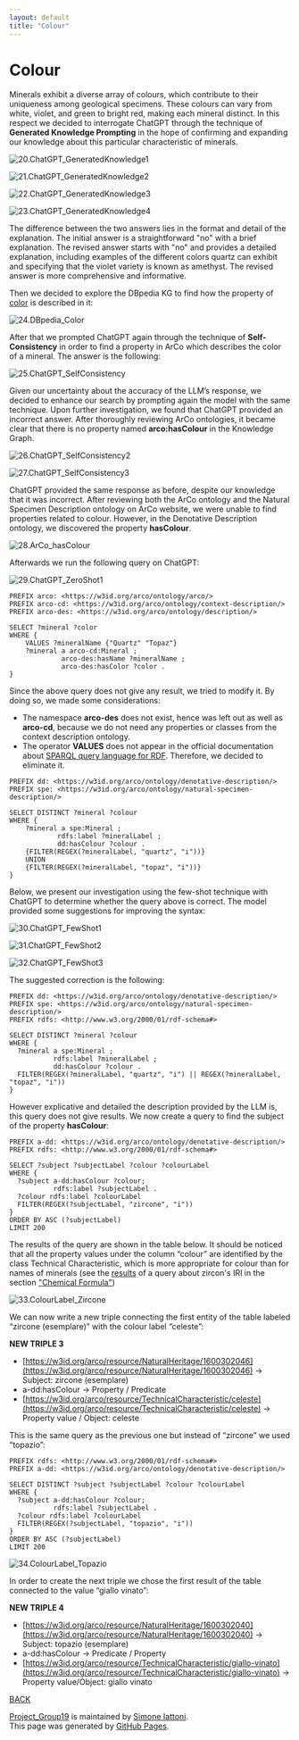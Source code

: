 ```yaml
---
layout: default
title: "Colour"
---
```


# Colour

Minerals exhibit a diverse array of colours, which contribute to their uniqueness among geological specimens. These colours can vary from white, violet, and green to bright red, making each mineral distinct. In this respect we decided to interrogate ChatGPT through the technique of **Generated Knowledge Prompting** in the hope of confirming and expanding our knowledge about this particular characteristic of minerals.

![20.ChatGPT_GeneratedKnowledge1](/immagini_markdown/20.ChatGPT_GeneratedKnowledge1.png)

![21.ChatGPT_GeneratedKnowledge2](/immagini_markdown/21.ChatGPT_GeneratedKnowledge2.png)

![22.ChatGPT_GeneratedKnowledge3](/immagini_markdown/22.ChatGPT_GeneratedKnowledge3.png)

![23.ChatGPT_GeneratedKnowledge4](/immagini_markdown/23.ChatGPT_GeneratedKnowledge4.png)

The difference between the two answers lies in the format and detail of the explanation. The initial answer is a straightforward "no" with a brief explanation. The revised answer starts with "no" and provides a detailed explanation, including examples of the different colors quartz can exhibit and specifying that the violet variety is known as amethyst. The revised answer is more comprehensive and informative.

Then we decided to explore the DBpedia KG to find how the property of [color](https://dbpedia.org/property/color) is described in it:

![24.DBpedia_Color](/immagini_markdown/24.DBpedia_Color.png)

After that we prompted ChatGPT again through the technique of **Self-Consistency** in order to find a property in ArCo which describes the color of a mineral. The answer is the following:

![25.ChatGPT_SelfConsistency](/immagini_markdown/25.ChatGPT_SelfConsistency.png)

Given our uncertainty about the accuracy of the LLM’s response, we decided to enhance our search by prompting again the model with the same technique. Upon further investigation, we found that ChatGPT provided an incorrect answer. After thoroughly reviewing ArCo ontologies, it became clear that there is no property named **arco:hasColour** in the Knowledge Graph.

![26.ChatGPT_SelfConsistency2](/immagini_markdown/26.ChatGPT_SelfConsistency2.png)

![27.ChatGPT_SelfConsistency3](/immagini_markdown/27.ChatGPT_SelfConsistency3.png)

ChatGPT provided the same response as before, despite our knowledge that it was incorrect. After reviewing both the ArCo ontology and the Natural Specimen Description ontology on ArCo website, we were unable to find properties related to colour. However, in the Denotative Description ontology, we discovered the property **hasColour**.

![28.ArCo_hasColour](/immagini_markdown/28.ArCo_hasColour.png) 

Afterwards we run the following query on ChatGPT:

![29.ChatGPT_ZeroShot1](/immagini_markdown/29.ChatGPT_ZeroShot1.png)

```sparql
PREFIX arco: <https://w3id.org/arco/ontology/arco/>
PREFIX arco-cd: <https://w3id.org/arco/ontology/context-description/>
PREFIX arco-des: <https://w3id.org/arco/ontology/description/>

SELECT ?mineral ?color
WHERE {
    VALUES ?mineralName {"Quartz" "Topaz"}
    ?mineral a arco-cd:Mineral ;
             arco-des:hasName ?mineralName ;
             arco-des:hasColor ?color .
}
```

Since the above query does not give any result, we tried to modify it. By doing so, we made some considerations:

- The namespace **arco-des** does not exist, hence was left out as well as **arco-cd**, because we do not need any properties or classes from the context description ontology.
- The operator **VALUES** does not appear in the official documentation about [SPARQL query language for RDF](https://www.w3.org/TR/rdf-sparql-query/). Therefore, we decided to eliminate it.

```sparql
PREFIX dd: <https://w3id.org/arco/ontology/denotative-description/>
PREFIX spe: <https://w3id.org/arco/ontology/natural-specimen-description/>

SELECT DISTINCT ?mineral ?colour
WHERE {
    ?mineral a spe:Mineral ;
            rdfs:label ?mineralLabel ;
            dd:hasColour ?colour .
    {FILTER(REGEX(?mineralLabel, "quartz", "i"))}
    UNION
    {FILTER(REGEX(?mineralLabel, "topaz", "i"))}
}
```

Below, we present our investigation using the few-shot technique with ChatGPT to determine whether the query above is correct. The model provided some suggestions for improving the syntax:

![30.ChatGPT_FewShot1](/immagini_markdown/30.ChatGPT_FewShot1.png) 

![31.ChatGPT_FewShot2](/immagini_markdown/31.ChatGPT_FewShot2.png) 

![32.ChatGPT_FewShot3](/immagini_markdown/32.ChatGPT_FewShot3.png)

The suggested correction is the following:

```sparql
PREFIX dd: <https://w3id.org/arco/ontology/denotative-description/>
PREFIX spe: <https://w3id.org/arco/ontology/natural-specimen-description/>
PREFIX rdfs: <http://www.w3.org/2000/01/rdf-schema#>

SELECT DISTINCT ?mineral ?colour
WHERE {
  ?mineral a spe:Mineral ;
           rdfs:label ?mineralLabel ;
           dd:hasColour ?colour .
  FILTER(REGEX(?mineralLabel, "quartz", "i") || REGEX(?mineralLabel, "topaz", "i"))
}
```

However explicative and detailed the description provided by the LLM is, this query does not give results.
We now create a query to find the subject of the property **hasColour**:

```sparql
PREFIX a-dd: <https://w3id.org/arco/ontology/denotative-description/>
PREFIX rdfs: <http://www.w3.org/2000/01/rdf-schema#>

SELECT ?subject ?subjectLabel ?colour ?colourLabel
WHERE {
  ?subject a-dd:hasColour ?colour;
           rdfs:label ?subjectLabel .
  ?colour rdfs:label ?colourLabel
  FILTER(REGEX(?subjectLabel, "zircone", "i"))
}
ORDER BY ASC (?subjectLabel)
LIMIT 200
```

The results of the query are shown in the table below. It should be noticed that all the property values under the column “colour” are identified by the class Technical Characteristic, which is more appropriate for colour than for names of minerals (see the [results](https://dati.cultura.gov.it/sparql?default-graph-uri=&query=PREFIX+rdfs%3A+%3Chttp%3A%2F%2Fwww.w3.org%2F2000%2F01%2Frdf-schema%23%3E%0D%0A%0D%0ASELECT+%3FzirconIRI%0D%0AWHERE%0D%0A%7B%0D%0A++%3FzirconIRI+rdfs%3Alabel+%22zircone%22+.%0D%0A%7D%0D%0ALIMIT+100&format=text%2Fhtml&timeout=0&signal_void=on) of a query about zircon's IRI in the section ["Chemical Formula"](https://simiat.github.io/Project_Group19/page1.html))

![33.ColourLabel_Zircone](/immagini_markdown/33.ColourLabel_Zircone.png)

We can now write a new triple connecting the first entity of the table labeled “zircone (esemplare)” with the colour label “celeste”:

**NEW TRIPLE 3**

- [https://w3id.org/arco/resource/NaturalHeritage/1600302046](https://w3id.org/arco/resource/NaturalHeritage/1600302046) → Subject: zircone (esemplare)
- a-dd:hasColour → Property / Predicate
- [https://w3id.org/arco/resource/TechnicalCharacteristic/celeste](https://w3id.org/arco/resource/TechnicalCharacteristic/celeste) → Property value / Object: celeste

This is the same query as the previous one but instead of “zircone” we used “topazio”:

```sparql
PREFIX rdfs: <http://www.w3.org/2000/01/rdf-schema#>
PREFIX a-dd: <https://w3id.org/arco/ontology/denotative-description/>

SELECT DISTINCT ?subject ?subjectLabel ?colour ?colourLabel
WHERE {
  ?subject a-dd:hasColour ?colour;
           rdfs:label ?subjectLabel .
  ?colour rdfs:label ?colourLabel
  FILTER(REGEX(?subjectLabel, "topazio", "i"))
}
ORDER BY ASC (?subjectLabel)
LIMIT 200
```
![34.ColourLabel_Topazio](/immagini_markdown/34.ColourLabel_Topazio.png)

In order to create the next triple we chose the first result of the table connected to the value “giallo vinato”:

**NEW TRIPLE 4**

- [https://w3id.org/arco/resource/NaturalHeritage/1600302040](https://w3id.org/arco/resource/NaturalHeritage/1600302040) → Subject: topazio (esemplare)
- a-dd:hasColour → Predicate / Property
- [https://w3id.org/arco/resource/TechnicalCharacteristic/giallo-vinato](https://w3id.org/arco/resource/TechnicalCharacteristic/giallo-vinato) → Property value/Object: giallo vinato

[BACK](./)


<span class="site-footer-owner"> [Project_Group19](https://github.com/simiat/Project_Group19) is maintained by [Simone Iattoni](https://github.com/simiat).
</span>  
<span class="site-footer-credits">
This page was generated by [GitHub Pages](https://pages.github.com).
</span>
